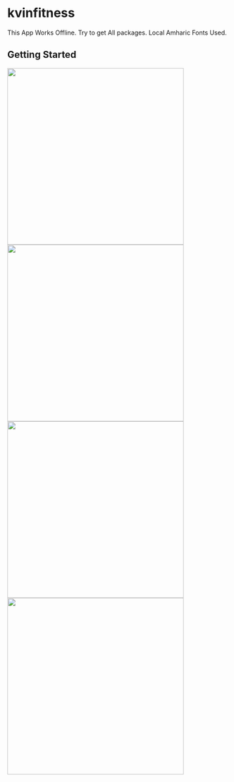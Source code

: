 # kvinfitness

This App Works Offline.
Try to get All packages.
Local Amharic Fonts Used.


## Getting Started


<img src = https://user-images.githubusercontent.com/79464470/156593931-5abbe30f-6722-43d0-b40e-bf27c1b3c940.png width =400 />
<img src = https://user-images.githubusercontent.com/79464470/156593935-a4e68348-8526-4dfa-8e89-259dfe3d8fd7.png width =400/>

<img src =https://user-images.githubusercontent.com/79464470/156593938-c65726de-32f1-4f90-b1f8-1ee26e092153.png width =400/>
<img src = https://user-images.githubusercontent.com/79464470/156593922-01b77b08-30c8-45f8-b3a2-09ba93c8ac58.png width =400/>
